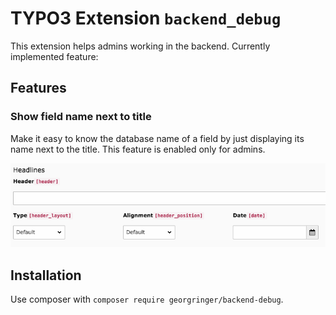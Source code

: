 # TYPO3 Extension `backend_debug`

This extension helps admins working in the backend. Currently implemented feature:

## Features

### Show field name next to title

Make it easy to know the database name of a field by just displaying its name next to the title. 
This feature is enabled only for admins.

![Show fieldname](/Resources/Public/Documentation/fieldname.png)

## Installation

Use composer with `composer require georgringer/backend-debug`.
